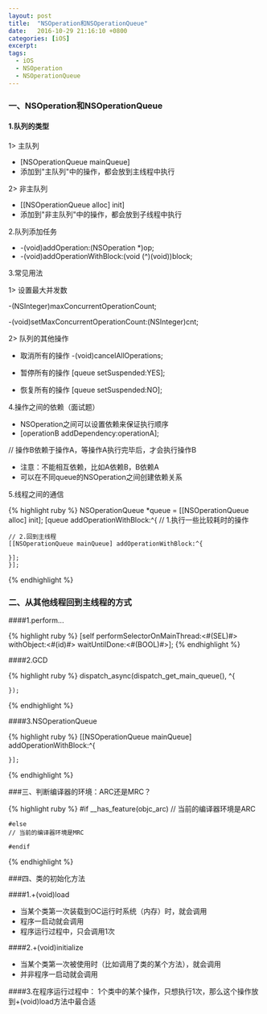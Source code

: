 ```yaml
---
layout: post
title:  "NSOperation和NSOperationQueue"
date:   2016-10-29 21:16:10 +0800
categories: [iOS]
excerpt: 
tags:
  - iOS
  - NSOperation
  - NSOperationQueue
---
```




### 一、NSOperation和NSOperationQueue

#### 1.队列的类型

1> 主队列

* [NSOperationQueue mainQueue]
* 添加到"主队列"中的操作，都会放到主线程中执行

2> 非主队列

* [[NSOperationQueue alloc] init]
* 添加到"非主队列"中的操作，都会放到子线程中执行

2.队列添加任务

* -(void)addOperation:(NSOperation *)op;
* -(void)addOperationWithBlock:(void (^)(void))block;

3.常见用法

1> 设置最大并发数

-(NSInteger)maxConcurrentOperationCount;

-(void)setMaxConcurrentOperationCount:(NSInteger)cnt;

2> 队列的其他操作

* 取消所有的操作
-(void)cancelAllOperations;

* 暂停所有的操作
[queue setSuspended:YES];

* 恢复所有的操作
[queue setSuspended:NO];

4.操作之间的依赖（面试题）

* NSOperation之间可以设置依赖来保证执行顺序
* [operationB addDependency:operationA];



// 操作B依赖于操作A，等操作A执行完毕后，才会执行操作B

* 注意：不能相互依赖，比如A依赖B，B依赖A
* 可以在不同queue的NSOperation之间创建依赖关系

5.线程之间的通信

{% highlight ruby %}
	NSOperationQueue *queue = [[NSOperationQueue alloc] init];
	[queue addOperationWithBlock:^{
    // 1.执行一些比较耗时的操作
    
    // 2.回到主线程
    [[NSOperationQueue mainQueue] addOperationWithBlock:^{
        
    }];
	}];
{% endhighlight %}



### 二、从其他线程回到主线程的方式

####1.perform...

{% highlight ruby %}
	[self performSelectorOnMainThread:<#(SEL)#> withObject:<#(id)#> waitUntilDone:<#(BOOL)#>];
{% endhighlight %}



####2.GCD

{% highlight ruby %}
	dispatch_async(dispatch_get_main_queue(), ^{

	});
{% endhighlight %}


####3.NSOperationQueue

{% highlight ruby %}
	[[NSOperationQueue mainQueue] addOperationWithBlock:^{
    
	}];
{% endhighlight %}



###三、判断编译器的环境：ARC还是MRC？

{% highlight ruby %}
	#if __has_feature(objc_arc)
	// 当前的编译器环境是ARC

	#else
	// 当前的编译器环境是MRC

	#endif
{% endhighlight %}



###四、类的初始化方法

####1.+(void)load

* 当某个类第一次装载到OC运行时系统（内存）时，就会调用
* 程序一启动就会调用
* 程序运行过程中，只会调用1次

####2.+(void)initialize

* 当某个类第一次被使用时（比如调用了类的某个方法），就会调用
* 并非程序一启动就会调用

####3.在程序运行过程中：
1个类中的某个操作，只想执行1次，那么这个操作放到+(void)load方法中最合适
